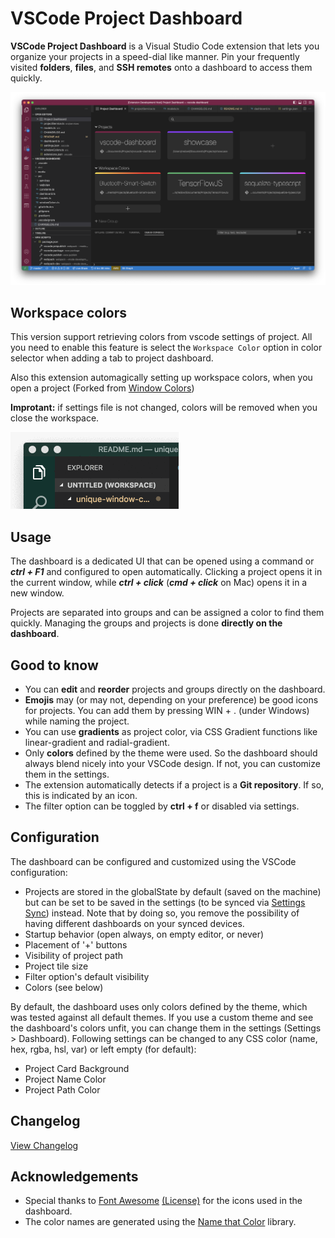 # VSCode Project Dashboard

**VSCode Project Dashboard** is a Visual Studio Code extension that lets you organize your projects in a speed-dial like manner. Pin your frequently visited **folders**, **files**, and **SSH remotes** onto a dashboard to access them quickly.

![demo-screenshot](screenshot.png)

## Workspace colors

This version support retrieving colors from vscode settings of project. All you need to enable this feature is select the `Workspace Color` option in color selector when adding a tab to project dashboard.

Also this extension automagically setting up workspace colors, when you open a project (Forked from [Window Colors](https://marketplace.visualstudio.com/items?itemName=stuart.unique-window-colors))

**Improtant:** if settings file is not changed, colors will be removed when you close the workspace.

![window-colors](colorflicker.gif)

## Usage

The dashboard is a dedicated UI that can be opened using a command or **_ctrl + F1_** and configured to open automatically. Clicking a project opens it in the current window, while **_ctrl + click_** (**_cmd + click_** on Mac) opens it in a new window.

Projects are separated into groups and can be assigned a color to find them quickly. Managing the groups and projects is done **directly on the dashboard**.

## Good to know

- You can **edit** and **reorder** projects and groups directly on the dashboard.
- **Emojis** may (or may not, depending on your preference) be good icons for projects. You can add them by pressing WIN + . (under Windows) while naming the project.
- You can use **gradients** as project color, via CSS Gradient functions like linear-gradient and radial-gradient.
- Only **colors** defined by the theme were used. So the dashboard should always blend nicely into your VSCode design. If not, you can customize them in the settings.
- The extension automatically detects if a project is a **Git repository**. If so, this is indicated by an icon.
- The filter option can be toggled by **ctrl + f** or disabled via settings.

## Configuration

The dashboard can be configured and customized using the VSCode configuration:

- Projects are stored in the globalState by default (saved on the machine) but can be set to be saved in the settings (to be synced via [Settings Sync](https://marketplace.visualstudio.com/items?itemName=Shan.code-settings-sync)) instead. Note that by doing so, you remove the possibility of having different dashboards on your synced devices.
- Startup behavior (open always, on empty editor, or never)
- Placement of '+' buttons
- Visibility of project path
- Project tile size
- Filter option's default visibility
- Colors (see below)

By default, the dashboard uses only colors defined by the theme, which was tested against all default themes. If you use a custom theme and see the dashboard's colors unfit, you can change them in the settings (Settings > Dashboard). Following settings can be changed to any CSS color (name, hex, rgba, hsl, var) or left empty (for default):

- Project Card Background
- Project Name Color
- Project Path Color

## Changelog

[View Changelog](CHANGELOG.md)

## Acknowledgements

- Special thanks to [Font Awesome](http://fontawesome.io) [(License)](https://fontawesome.com/license) for the icons used in the dashboard.
- The color names are generated using the [Name that Color](http://chir.ag/projects/name-that-color/#6195ED) library.
